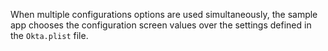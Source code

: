 When multiple configurations options are used simultaneously, the sample app
chooses the configuration screen values over the settings defined in the
`Okta.plist` file.
